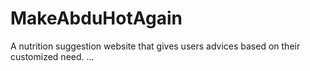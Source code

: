 # MakeAbduHotAgain
A nutrition suggestion website that gives users advices based on their customized need. 
...
